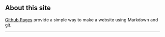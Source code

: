 ## About this site

[Github Pages](http://pages.github.com) provide a simple way to make a
website using Markdown and git.





---

